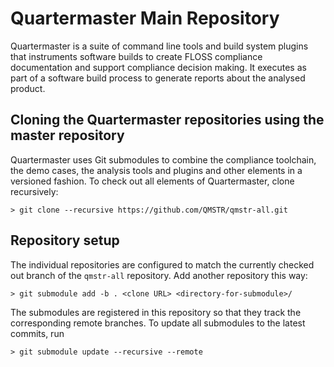 # Quartermaster Main Repository

Quartermaster is a suite of command line tools and build system
plugins that instruments software builds to create FLOSS compliance
documentation and support compliance decision making. It executes as
part of a software build process to generate reports about the
analysed product.

## Cloning the Quartermaster repositories using the master repository

Quartermaster uses Git submodules to combine the compliance toolchain,
the demo cases, the analysis tools and plugins and other elements in a
versioned fashion. To check out all elements of Quartermaster, clone
recursively:

	> git clone --recursive https://github.com/QMSTR/qmstr-all.git

## Repository setup

The individual repositories are configured to match the currently
checked out branch of the `qmstr-all` repository. Add another
repository this way:

	> git submodule add -b . <clone URL> <directory-for-submodule>/

The submodules are registered in this repository so that they track
the corresponding remote branches. To update all submodules to the
latest commits, run

	> git submodule update --recursive --remote
